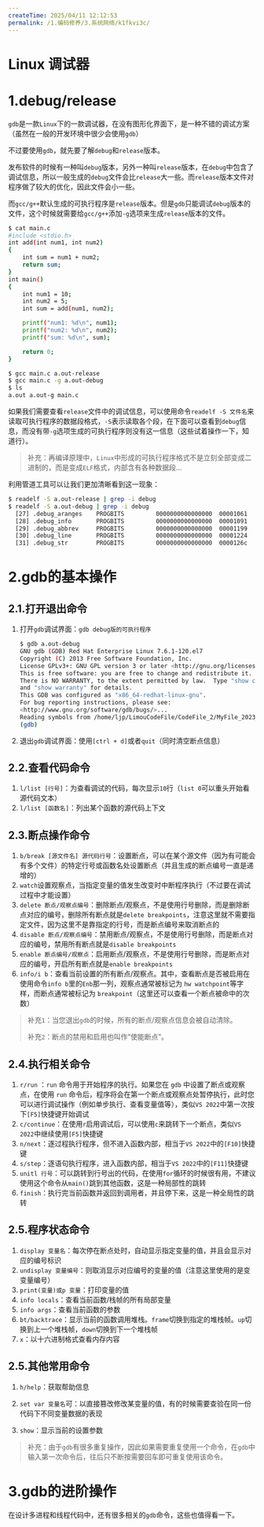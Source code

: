 ```yaml
---
createTime: 2025/04/11 12:12:53
permalink: /1.编码修养/3.系统网络/k1fkvi3c/
---
```


# Linux 调试器

# 1.debug/release

`gdb`是一款`Linux`下的一款调试器，在没有图形化界面下，是一种不错的调试方案（虽然在一般的开发环境中很少会使用`gdb`）

不过要使用`gdb`，就先要了解`debug`和`release`版本。

发布软件的时候有一种叫`debug`版本，另外一种叫`release`版本，在`debug`中包含了调试信息，所以一般生成的`debug`文件会比`release`大一些。而`release`版本文件对程序做了较大的优化，因此文件会小一些。

而`gcc/g++`默认生成的可执行程序是`release`版本。但是`gdb`只能调试`debug`版本的文件，这个时候就需要给`gcc/g++`添加`-g`选项来生成`release`版本的文件。

```bash
$ cat main.c
#include <stdio.h>
int add(int num1, int num2)
{
    int sum = num1 + num2;
    return sum;
}
int main() 
{
    int num1 = 10;
    int num2 = 5;
    int sum = add(num1, num2);

    printf("num1: %d\n", num1);
    printf("num2: %d\n", num2);
    printf("sum: %d\n", sum);

    return 0;
}

$ gcc main.c a.out-release
$ gcc main.c -g a.out-debug
$ ls 
a.out a.out-g main.c
```

如果我们需要查看`release`文件中的调试信息，可以使用命令`readelf -S 文件名`来读取可执行程序的数据段格式，`-S`表示读取各个段，在下面可以查看到`debug`信息，而没有带`-g`选项生成的可执行程序则没有这一信息（这些试着操作一下，知道行）。

> 补充：再编译原理中，`Linux`中形成的可执行程序格式不是立刻全部变成二进制的，而是变成`ELF`格式，内部含有各种数据段...

利用管道工具可以让我们更加清晰看到这一现象：

```bash
$ readelf -S a.out-release | grep -i debug
$ readelf -S a.out-debug | grep -i debug
  [27] .debug_aranges    PROGBITS         0000000000000000  00001061
  [28] .debug_info       PROGBITS         0000000000000000  00001091
  [29] .debug_abbrev     PROGBITS         0000000000000000  00001199
  [30] .debug_line       PROGBITS         0000000000000000  00001224
  [31] .debug_str        PROGBITS         0000000000000000  0000126c
```

# 2.gdb的基本操作

## 2.1.打开退出命令

1. 打开`gdb`调试界面：`gdb debug版的可执行程序`
   
   ```bash
   $ gdb a.out-debug
   GNU gdb (GDB) Red Hat Enterprise Linux 7.6.1-120.el7
   Copyright (C) 2013 Free Software Foundation, Inc.
   License GPLv3+: GNU GPL version 3 or later <http://gnu.org/licenses/gpl.html>
   This is free software: you are free to change and redistribute it.
   There is NO WARRANTY, to the extent permitted by law.  Type "show copying"
   and "show warranty" for details.
   This GDB was configured as "x86_64-redhat-linux-gnu".
   For bug reporting instructions, please see:
   <http://www.gnu.org/software/gdb/bugs/>...
   Reading symbols from /home/ljp/LimouCodeFile/CodeFile_2/MyFile_2023_9_25/a.out-debug...done.
   (gdb) 
   ```

2. 退出`gdb`调试界面：使用`[ctrl + d]`或者`quit`（同时清空断点信息）

## 2.2.查看代码命令

1. `l/list [行号]`：为查看调试的代码，每次显示`10`行（`list 0`可以重头开始看源代码文本）
2. `l/list [函数名]`：列出某个函数的源代码上下文

## 2.3.断点操作命令

1. `b/break [源文件名] 源代码行号`：设置断点，可以在某个源文件（因为有可能会有多个文件）的特定行号或函数名处设置断点（并且生成的断点编号一直是递增的）
2. `watch`设置观察点，当指定变量的值发生改变时中断程序执行（不过要在调试过程中才能设置）
3. `delete 断点/观察点编号`：删除断点/观察点，不是使用行号删除，而是删除断点对应的编号，删除所有断点就是`delete breakpoints`，注意这里就不需要指定文件，因为这里不是靠指定的行号，而是断点编号来取消断点的
4. `disable 断点/观察点编号`：禁用断点/观察点，不是使用行号删除，而是断点对应的编号，禁用所有断点就是`disable breakpoints`
5. `enable 断点编号/观察点`：启用断点/观察点，不是使用行号删除，而是断点对应的编号，开启所有断点就是`enable breakpoints`
6. `info/i b`：查看当前设置的所有断点/观察点。其中，查看断点是否被启用在使用命令`info b`里的`Enb`那一列，观察点通常被标记为 `hw watchpoint`等字样，而断点通常被标记为 `breakpoint`（这里还可以查看一个断点被命中的次数）

> 补充`1`：当您退出`gdb`的时候，所有的断点/观察点信息会被自动清除。
>
> 补充`2`：断点的禁用和启用也叫作“使能断点”。 

## 2.4.执行相关命令

1. `r/run` ：`run` 命令用于开始程序的执行。如果您在 `gdb` 中设置了断点或观察点，在使用 `run` 命令后，程序将会在第一个断点或观察点处暂停执行，此时您可以进行调试操作（例如单步执行、查看变量值等），类似`VS 2022`中第一次按下`[F5]`快捷键开始调试
2. `c/continue`：在使用`r`启用调试后，可以使用`c`来跳转下一个断点，类似`VS 2022`中继续使用`[F5]`快捷键
3. `n/next`：逐过程执行程序，但不进入函数内部，相当于`VS 2022`中的`[F10]`快捷键
4. `s/step`：逐语句执行程序，进入函数内部，相当于`VS 2022`中的`[F11]`快捷键
5. `unitl 行号`：可以跳转到行号出的代码，在使用`for`循环的时候很有用，不建议使用这个命令从`main()`跳到其他函数，这是一种局部性的跳转
6. `finish`：执行完当前函数并返回到调用者，并且停下来，这是一种全局性的跳转

## 2.5.程序状态命令

1. `display 变量名`：每次停在断点处时，自动显示指定变量的值，并且会显示对应的编号标识
2. `undisplay 变量编号`：则取消显示对应编号的变量的值（注意这里使用的是变变量编号）
3. `print(变量)或p 变量`：打印变量的值
4. `info locals`：查看当前函数/栈帧的所有局部变量
5. `info args`：查看当前函数的参数
6. `bt/backtrace`：显示当前的函数调用堆栈。`frame`切换到指定的堆栈帧。`up`切换到上一个堆栈帧，`down`切换到下一个堆栈帧
7. `x`：以十六进制格式查看内存内容

## 2.5.其他常用命令

1. `h/help`：获取帮助信息

2. `set var 变量名`可：以直接篡改修改某变量的值，有的时候需要查验在同一份代码下不同变量数据的表现

3. `show`：显示当前的设置参数

> 补充：由于`gdb`有很多重复操作，因此如果需要重复使用一个命令，在`gdb`中输入第一次命令后，往后只不断按需要回车即可重复使用该命令。

# 3.gdb的进阶操作

在设计多进程和线程代码中，还有很多相关的`gdb`命令，这些也值得看一下。

